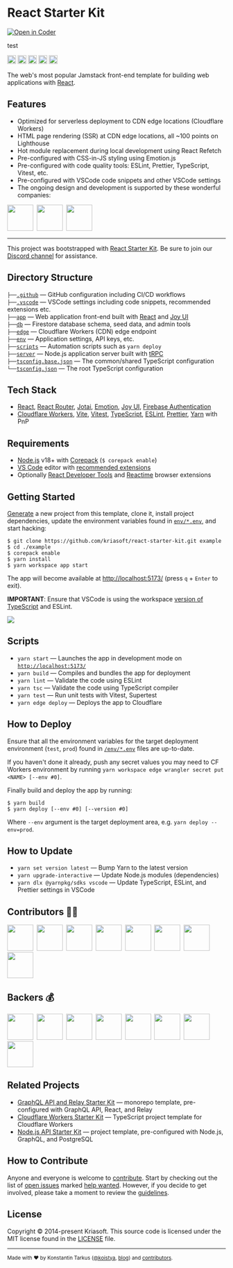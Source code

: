 # React Starter Kit
[![Open in Coder](https://leodevops.duckdns.org/open-in-coder.svg)](https://leodevops.duckdns.org/workspaces)


test

<a href="https://github.com/kriasoft/react-starter-kit?sponsor=1"><img src="https://img.shields.io/badge/-GitHub-%23555.svg?logo=github-sponsors" height="20"></a>
<a href="http://patreon.com/koistya"><img src="https://img.shields.io/badge/dynamic/json?color=%23ff424d&label=Patreon&&query=data.attributes.patron_count&suffix=%20patrons&url=https%3A%2F%2Fwww.patreon.com%2Fapi%2Fcampaigns%2F233228" height="20"></a>
<a href="https://discord.gg/2nKEnKq"><img src="https://img.shields.io/discord/643523529131950086?label=Chat" height="20"></a>
<a href="https://github.com/kriasoft/react-starter-kit/stargazers"><img src="https://img.shields.io/github/stars/kriasoft/react-starter-kit.svg?style=social&label=Star&maxAge=3600" height="20"></a>
<a href="https://twitter.com/koistya"><img src="https://img.shields.io/twitter/follow/koistya.svg?style=social&label=Follow&maxAge=3600" height="20"></a>

The web's most popular Jamstack front-end template for building web applications with
[React](https://react.dev/).

## Features

- Optimized for serverless deployment to CDN edge locations (Cloudflare Workers)
- HTML page rendering (SSR) at CDN edge locations, all ~100 points on Lighthouse
- Hot module replacement during local development using React Refetch
- Pre-configured with CSS-in-JS styling using Emotion.js
- Pre-configured with code quality tools: ESLint, Prettier, TypeScript, Vitest, etc.
- Pre-configured with VSCode code snippets and other VSCode settings
- The ongoing design and development is supported by these wonderful companies:

<a href="https://reactstarter.com/s/1"><img src="https://reactstarter.com/s/1.png" height="60" /></a>&nbsp;&nbsp;<a href="https://reactstarter.com/s/2"><img src="https://reactstarter.com/s/2.png" height="60" /></a>&nbsp;&nbsp;<a href="https://reactstarter.com/s/3"><img src="https://reactstarter.com/s/3.png" height="60" /></a>

---

This project was bootstrapped with [React Starter Kit](https://github.com/kriasoft/react-starter-kit).
Be sure to join our [Discord channel](https://discord.com/invite/2nKEnKq) for assistance.

## Directory Structure

`├──`[`.github`](.github) — GitHub configuration including CI/CD workflows<br>
`├──`[`.vscode`](.vscode) — VSCode settings including code snippets, recommended extensions etc.<br>
`├──`[`app`](./app) — Web application front-end built with [React](https://react.dev/) and [Joy UI](https://mui.com/joy-ui/getting-started/)<br>
`├──`[`db`](./db) — Firestore database schema, seed data, and admin tools<br>
`├──`[`edge`](./edge) — Cloudflare Workers (CDN) edge endpoint<br>
`├──`[`env`](./env) — Application settings, API keys, etc.<br>
`├──`[`scripts`](./scripts) — Automation scripts such as `yarn deploy`<br>
`├──`[`server`](./server) — Node.js application server built with [tRPC](https://trpc.io/)<br>
`├──`[`tsconfig.base.json`](./tsconfig.base.json) — The common/shared TypeScript configuration<br>
`└──`[`tsconfig.json`](./tsconfig.json) — The root TypeScript configuration<br>

## Tech Stack

- [React](https://react.dev/), [React Router](https://reactrouter.com/), [Jotai](https://jotai.org/), [Emotion](https://emotion.sh/), [Joy UI](https://mui.com/joy-ui/getting-started/), [Firebase Authentication](https://firebase.google.com/docs/auth)
- [Cloudflare Workers](https://workers.cloudflare.com/), [Vite](https://vitejs.dev/), [Vitest](https://vitejs.dev/),
  [TypeScript](https://www.typescriptlang.org/), [ESLint](https://eslint.org/), [Prettier](https://prettier.io/), [Yarn](https://yarnpkg.com/) with PnP

## Requirements

- [Node.js](https://nodejs.org/) v18+ with [Corepack](https://nodejs.org/api/corepack.html) (`$ corepack enable`)
- [VS Code](https://code.visualstudio.com/) editor with [recommended extensions](.vscode/extensions.json)
- Optionally [React Developer Tools](https://chrome.google.com/webstore/detail/react-developer-tools/fmkadmapgofadopljbjfkapdkoienihi?hl=en)
  and [Reactime](https://chrome.google.com/webstore/detail/reactime/cgibknllccemdnfhfpmjhffpjfeidjga?hl=en) browser extensions

## Getting Started

[Generate](https://github.com/kriasoft/react-starter-kit/generate) a new project
from this template, clone it, install project dependencies, update the
environment variables found in [`env/*.env`](./env/), and start hacking:

```
$ git clone https://github.com/kriasoft/react-starter-kit.git example
$ cd ./example
$ corepack enable
$ yarn install
$ yarn workspace app start
```

The app will become available at [http://localhost:5173/](http://localhost:5173/) (press `q` + `Enter` to exit).

**IMPORTANT**: Ensure that VSCode is using the workspace [version of TypeScript](https://code.visualstudio.com/docs/typescript/typescript-compiling#_using-newer-typescript-versions)
and ESLint.

![](https://files.tarkus.me/typescript-workspace.png)

## Scripts

- `yarn start` — Launches the app in development mode on [`http://localhost:5173/`](http://localhost:5173/)
- `yarn build` — Compiles and bundles the app for deployment
- `yarn lint` — Validate the code using ESLint
- `yarn tsc` — Validate the code using TypeScript compiler
- `yarn test` — Run unit tests with Vitest, Supertest
- `yarn edge deploy` — Deploys the app to Cloudflare

## How to Deploy

Ensure that all the environment variables for the target deployment environment
(`test`, `prod`) found in [`/env/*.env`](./env/) files are up-to-date.

If you haven't done it already, push any secret values you may need to CF Workers
environment by running `yarn workspace edge wrangler secret put <NAME> [--env #0]`.

Finally build and deploy the app by running:

```
$ yarn build
$ yarn deploy [--env #0] [--version #0]
```

Where `--env` argument is the target deployment area, e.g. `yarn deploy --env=prod`.

## How to Update

- `yarn set version latest` — Bump Yarn to the latest version
- `yarn upgrade-interactive` — Update Node.js modules (dependencies)
- `yarn dlx @yarnpkg/sdks vscode` — Update TypeScript, ESLint, and Prettier settings in VSCode

## Contributors 👨‍💻

<a href="https://reactstarter.com/c/1"><img src="https://reactstarter.com/c/1.png" height="60" /></a>&nbsp;&nbsp;<a href="https://reactstarter.com/c/2"><img src="https://reactstarter.com/c/2.png" height="60" /></a>&nbsp;&nbsp;<a href="https://reactstarter.com/c/3"><img src="https://reactstarter.com/c/3.png" height="60" /></a>&nbsp;&nbsp;<a href="https://reactstarter.com/c/4"><img src="https://reactstarter.com/c/4.png" height="60" /></a>&nbsp;&nbsp;<a href="https://reactstarter.com/c/5"><img src="https://reactstarter.com/c/5.png" height="60" /></a>&nbsp;&nbsp;<a href="https://reactstarter.com/c/6"><img src="https://reactstarter.com/c/6.png" height="60" /></a>&nbsp;&nbsp;<a href="https://reactstarter.com/c/7"><img src="https://reactstarter.com/c/7.png" height="60" /></a>&nbsp;&nbsp;<a href="https://reactstarter.com/c/8"><img src="https://reactstarter.com/c/8.png" height="60" /></a>

## Backers 💰

<a href="https://reactstarter.com/b/1"><img src="https://reactstarter.com/b/1.png" height="60" /></a>&nbsp;&nbsp;<a href="https://reactstarter.com/b/2"><img src="https://reactstarter.com/b/2.png" height="60" /></a>&nbsp;&nbsp;<a href="https://reactstarter.com/b/3"><img src="https://reactstarter.com/b/3.png" height="60" /></a>&nbsp;&nbsp;<a href="https://reactstarter.com/b/4"><img src="https://reactstarter.com/b/4.png" height="60" /></a>&nbsp;&nbsp;<a href="https://reactstarter.com/b/5"><img src="https://reactstarter.com/b/5.png" height="60" /></a>&nbsp;&nbsp;<a href="https://reactstarter.com/b/6"><img src="https://reactstarter.com/b/6.png" height="60" /></a>&nbsp;&nbsp;<a href="https://reactstarter.com/b/7"><img src="https://reactstarter.com/b/7.png" height="60" /></a>&nbsp;&nbsp;<a href="https://reactstarter.com/b/8"><img src="https://reactstarter.com/b/8.png" height="60" /></a>

## Related Projects

- [GraphQL API and Relay Starter Kit](https://github.com/kriasoft/graphql-starter) — monorepo template, pre-configured with GraphQL API, React, and Relay
- [Cloudflare Workers Starter Kit](https://github.com/kriasoft/cloudflare-starter-kit) — TypeScript project template for Cloudflare Workers
- [Node.js API Starter Kit](https://github.com/kriasoft/node-starter-kit) — project template, pre-configured with Node.js, GraphQL, and PostgreSQL

## How to Contribute

Anyone and everyone is welcome to [contribute](.github/CONTRIBUTING.md). Start
by checking out the list of [open issues](https://github.com/kriasoft/react-starter-kit/issues)
marked [help wanted](https://github.com/kriasoft/react-starter-kit/issues?q=label:"help+wanted").
However, if you decide to get involved, please take a moment to review the
[guidelines](.github/CONTRIBUTING.md).

## License

Copyright © 2014-present Kriasoft. This source code is licensed under the MIT license found in the
[LICENSE](https://github.com/kriasoft/react-starter-kit/blob/main/LICENSE) file.

---

<sup>Made with ♥ by Konstantin Tarkus ([@koistya](https://twitter.com/koistya), [blog](https://medium.com/@koistya))
and [contributors](https://github.com/kriasoft/react-starter-kit/graphs/contributors).</sup>

